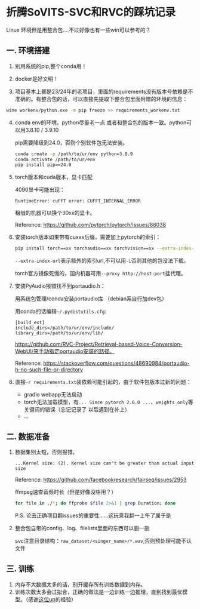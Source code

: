 # 折腾SoVITS-SVC和RVC的踩坑记录

Linux 环境但是用整合包....不过好像也有一些win可以参考的？

## 一. 环境搭建

1. 别用系统的pip,整个conda用！

2. docker是好文明！	

3. 项目基本上都是23/24年的老项目，里面的requirements没有版本号依赖是不准确的。有整合包的话，可以直接先提取下整合包里面附赠的环境的信息：

  ```bash
  wine workenv/python.exe -m pip freeze >> requirements_workenv.txt
  ```

 4. conda env的环境，python尽量老一点 或者和整合包的版本一致。python可以用3.8.10 / 3.9.10

    pip需要降级到24.0，否则个别软件包无法安装。

    ```bash
    conda create -p /path/to/ur/env python=3.8.9 
    conda activate /path/to/ur/env
    pip install pip==24.0
    ```

 5. torch版本和cuda版本，显卡匹配

    4090显卡可能出现：

    ```
    RuntimeError: cuFFT error: CUFFT_INTERNAL_ERROR
    ```

    租借的机器可以换个30xx的显卡。

    Reference: https://github.com/pytorch/pytorch/issues/88038

 6. 安装torch版本如果带有cuxxx后缀，需要加上pytorch的索引：

    ```bash
    pip install torch==xx torchaudio==xx torchvision==xx --extra-index-url https://download.pytorch.org/whl/cu117
    ```

    `--extra-index-url`表示额外的索引url,不可以用`-i`否则其他的包没法下载。

    torch官方镜像死慢的，国内机器可用`--proxy http://host:port`挂代理。

 7. 安装PyAudio报错找不到portaudio.h：

    用系统包管理/conda安装portaudio库 （debian系自行加dev包）

    用conda的话编辑`~/.pydistutils.cfg`:

    ```
    [build_ext]
    include_dirs=/path/to/ur/env/include/
    library_dirs=/path/to/ur/env/lib/
    ```

    https://github.com/RVC-Project/Retrieval-based-Voice-Conversion-WebUI/来手动指定portaudio安装的路径。

    Reference: https://stackoverflow.com/questions/48690984/portaudio-h-no-such-file-or-directory

7. 直接`-r requirements.txt`装依赖可能引起的，由于软件包版本过新的问题：
   + gradio webapp无法启动
   + torch无法加载模型，有`... Since pytorch 2.6.0 ...`、`weights_only`等关键词的错误（忘记记录了 以后遇到在补上）
   + ... 

## 二. 数据准备

1. 数据集别太短，否则报错。

   ```
   ...Kernel size: (2). Kernel size can't be greater than actual input size
   ```

   Reference: https://github.com/facebookresearch/fairseq/issues/2953

   ffmpeg速查音频时长（但是好像没啥用？）

   ```bash
   for file in ./*; do ffprobe $file 2>&1 | grep Duration; done
   ```

   P.S. 论去正确项目翻issues的重要性……这玩意我翻一上午了属于是

2. 整合包自带的config、log、filelists里面的东西可以删一删

   svc注意目录结构：`raw_dataset/<singer_name>/*.wav`,否则预处理可能不认文件

## 三. 训练

1. 内存不大数据太多的话，别开缓存所有训练数据到内存。
2. 训练次数太多会过拟合，正确的做法是一边训练一边推理，直到找到最优模型。（感谢[这位up](https://space.bilibili.com/481226451)的经验）